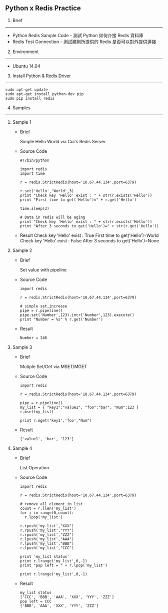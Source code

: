 ## Python x Redis Practice

1. Brief
----

* Python Redis Sample Code - 測試 Python 如何介接 Redis 資料庫
* Redis Test Connection - 測試建剛所提供的 Redis 是否可以對外提供連接


2. Environment
----

* Ubuntu 14.04


3. Install Python & Redis Driver
----
    sudo apt-get update
    sudo apt-get install python-dev pip
    sudo pip install redis

4. Samples
----

  1. Sample 1

      * Brief

          Simple Hello World via Cui's Redis Server

      * Source Code

            #!/bin/python

            import redis
            import time

            r = redis.StrictRedis(host='10.67.44.134',port=6379)

            r.set('Hello','World',3)
            print "Check key 'Hello' exist : " + str(r.exists('Hello'))
            print "First time to get('Hello')=" + r.get('Hello')

            time.sleep(3)

            # Data in redis will be aging
            print "Check key 'Hello' exist : " + str(r.exists('Hello'))
            print "After 3 seconds to get('Hello')=" + str(r.get('Hello'))

      * Result
            Check key 'Hello' exist : True
            First time to get('Hello')=World
            Check key 'Hello' exist : False
            After 3 seconds to get('Hello')=None

  2. Sample 2

      * Brief

          Set value with pipeline

      * Source Code

            import redis

            r = redis.StrictRedis(host='10.67.44.134',port=6379)

            # simple set,increase
            pipe = r.pipeline()
            pipe.set('Number',123).incr('Number',123).execute()
            print "Number = %s" % r.get('Number')

      * Result

            Number = 246

  3. Sample 3

      * Brief

          Mutiple Set/Get via MSET/MGET

      * Source Code

            import redis

            r = redis.StrictRedis(host='10.67.44.134',port=6379)

            pipe = r.pipeline()
            my_list = { "key1":"value1", "foo":"bar", "Num":123 }
            r.mset(my_list)

            print r.mget('key1','foo',"Num")

      * Result

            ['value1', 'bar', '123']

  4. Sample 4

      * Brief

          List Operation

      * Source Code

            import redis

            r = redis.StrictRedis(host='10.67.44.134',port=6379)

            # remove all element in list
            count = r.llen('my_list')
            for i in range(0,count):
              r.lpop('my_list')

            r.rpush('my_list',"XXX")
            r.rpush('my_list',"YYY")
            r.rpush('my_list',"ZZZ")
            r.lpush('my_list',"AAA")
            r.lpush('my_list',"BBB")
            r.lpush('my_list',"CCC")

            print 'my_list status'
            print r.lrange('my_list',0,-1)
            print "pop left = " + r.lpop('my_list')

            print r.lrange('my_list',0,-1)

      * Result

            my_list status
            ['CCC', 'BBB', 'AAA', 'XXX', 'YYY', 'ZZZ']
            pop left = CCC
            ['BBB', 'AAA', 'XXX', 'YYY', 'ZZZ']
